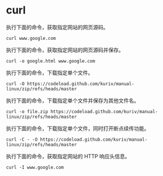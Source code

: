 # curl

执行下面的命令，获取指定网站的网页源码。

```
curl www.google.com
```

执行下面的命令，获取指定网站的网页源码并保存。

```
curl -o google.html www.google.com
```

执行下面的命令，下载指定单个文件。

```
curl -O https://codeload.github.com/kuriv/manual-linux/zip/refs/heads/master
```

执行下面的命令，下载指定单个文件并保存为其他文件名。

```
curl -o file.zip https://codeload.github.com/kuriv/manual-linux/zip/refs/heads/master
```

执行下面的命令，下载指定单个文件，同时打开断点续传功能。

```
curl -C - -O https://codeload.github.com/kuriv/manual-linux/zip/refs/heads/master
```

执行下面的命令，获取指定网站的 HTTP 响应头信息。

```
curl -I www.google.com
```

